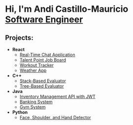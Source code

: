 <h1>Hi, I'm Andi Castillo-Mauricio <br/><a href="https://www.linkedin.com/in/andi-castillo">Software Engineer</a></h1>

<h2>Projects:</h2>

- <b>React</b>
  - [Real-Time Chat Application](https://github.com/Andi-Cast/chat-app)
  - [Talent Point Job Board](https://github.com/Andi-Cast/TalentPointJobBoard)
  - [Workout Tracker](https://github.com/Andi-Cast/WorkoutTracker)
  - [Weather App](https://github.com/Andi-Cast/WeatherApp)
- <b>C++</b>
  - [Stack-Based Evaluator](https://github.com/Andi-Cast/Stack_Based_Evaluator/tree/main)
  - [Tree-Based Evaluator](https://github.com/Andi-Cast/Binary_Tree_Evaluator)
- <b>Java</b>
  - [Inventory Management API with JWT](https://github.com/Andi-Cast/inventory-app-api) 
  - [Banking System](https://github.com/Andi-Cast/BankingSystem)
  - [Gym System](https://github.com/Andi-Cast/GymSystem)
- <b>Python</b>
  - [Face, Shoulder, and Hand Detector](https://github.com/Andi-Cast/Hand_Face_Shoulder_Detector)


